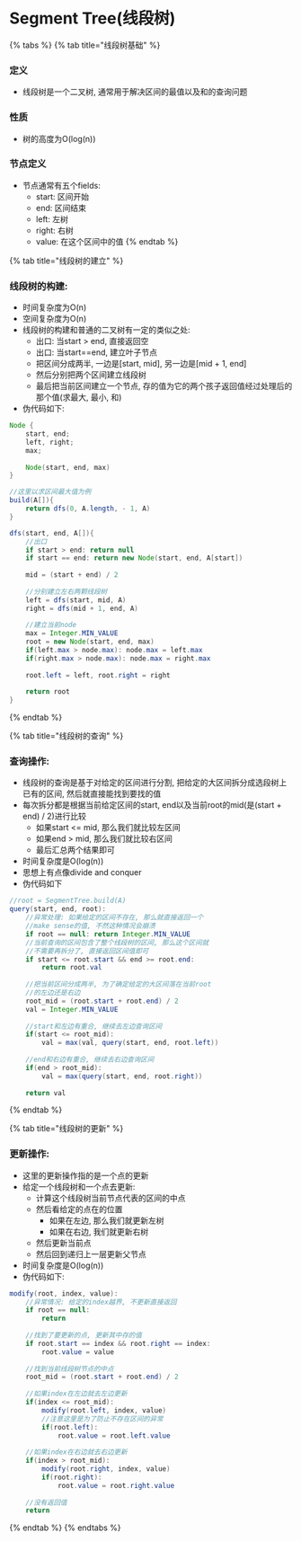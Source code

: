 # Segment Tree\(线段树\)

{% tabs %}
{% tab title="线段树基础" %}
### 定义

* 线段树是一个二叉树, 通常用于解决区间的最值以及和的查询问题

### 性质

* 树的高度为O\(log\(n\)\)

### 节点定义

* 节点通常有五个fields:
  * start: 区间开始
  * end: 区间结束
  * left: 左树
  * right: 右树
  * value: 在这个区间中的值
{% endtab %}

{% tab title="线段树的建立" %}
### 线段树的构建:

* 时间复杂度为O\(n\)
* 空间复杂度为O\(n\)
* 线段树的构建和普通的二叉树有一定的类似之处:
  * 出口: 当start &gt; end, 直接返回空
  * 出口: 当start==end, 建立叶子节点
  * 把区间分成两半, 一边是\[start, mid\], 另一边是\[mid + 1, end\]
  * 然后分别把两个区间建立线段树
  * 最后把当前区间建立一个节点, 存的值为它的两个孩子返回值经过处理后的那个值\(求最大, 最小, 和\)
* 伪代码如下:

```java
Node {
    start, end;
    left, right;
    max;    
    
    Node(start, end, max)
}

//这里以求区间最大值为例
build(A[]){
    return dfs(0, A.length, - 1, A)
}

dfs(start, end, A[]){
    //出口
    if start > end: return null
    if start == end: return new Node(start, end, A[start])
    
    mid = (start + end) / 2
    
    //分别建立左右两颗线段树
    left = dfs(start, mid, A)
    right = dfs(mid + 1, end, A)
    
    //建立当前node
    max = Integer.MIN_VALUE
    root = new Node(start, end, max)
    if(left.max > node.max): node.max = left.max
    if(right.max > node.max): node.max = right.max
    
    root.left = left, root.right = right
    
    return root
}
```
{% endtab %}

{% tab title="线段树的查询" %}
### 查询操作:

* 线段树的查询是基于对给定的区间进行分割, 把给定的大区间拆分成选段树上已有的区间, 然后就直接能找到要找的值
* 每次拆分都是根据当前给定区间的start, end以及当前root的mid\(是\(start + end\) / 2\)进行比较
  * 如果start &lt;= mid, 那么我们就比较左区间
  * 如果end &gt; mid, 那么我们就比较右区间
  * 最后汇总两个结果即可
* 时间复杂度是O\(log\(n\)\)
* 思想上有点像divide and conquer
* 伪代码如下

```java
//root = SegmentTree.build(A)
query(start, end, root):
    //异常处理: 如果给定的区间不存在, 那么就直接返回一个
    //make sense的值, 不然这种情况会崩溃
    if root == null: return Integer.MIN_VALUE
    //当前查询的区间包含了整个线段树的区间, 那么这个区间就
    //不需要再拆分了, 直接返回区间值即可
    if start <= root.start && end >= root.end:
        return root.val
    
    //把当前区间分成两半, 为了确定给定的大区间落在当前root
    //的左边还是右边
    root_mid = (root.start + root.end) / 2
    val = Integer.MIN_VALUE
    
    //start和左边有重合, 继续去左边查询区间
    if(start <= root_mid):
        val = max(val, query(start, end, root.left))
    
    //end和右边有重合, 继续去右边查询区间
    if(end > root_mid):
        val = max(query(start, end, root.right))
    
    return val
```
{% endtab %}

{% tab title="线段树的更新" %}
### 更新操作:

* 这里的更新操作指的是一个点的更新
* 给定一个线段树和一个点去更新:
  * 计算这个线段树当前节点代表的区间的中点
  * 然后看给定的点在的位置
    * 如果在左边, 那么我们就更新左树
    * 如果在右边, 我们就更新右树
  * 然后更新当前点
  * 然后回到递归上一层更新父节点
* 时间复杂度是O\(log\(n\)\)
* 伪代码如下:

```java
modify(root, index, value):
    //异常情况: 给定的index越界, 不更新直接返回
    if root == null:
        return
        
    //找到了要更新的点, 更新其中存的值
    if root.start == index && root.right == index:
        root.value = value
    
    //找到当前线段树节点的中点
    root_mid = (root.start + root.end) / 2
    
    //如果index在左边就去左边更新
    if(index <= root_mid):
        modify(root.left, index, value)
        //注意这里是为了防止不存在区间的异常
        if(root.left):
            root.value = root.left.value
    
    //如果index在右边就去右边更新
    if(index > root_mid):
        modify(root.right, index, value)
        if(root.right):
            root.value = root.right.value
    
    //没有返回值
    return
```
{% endtab %}
{% endtabs %}

